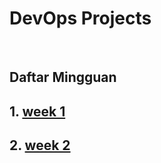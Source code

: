 # DevOps Projects
<br/>

## Daftar Mingguan

## 1. [week 1](/stage-1/week-1)

## 2. [week 2](/stage-1/week-2)

